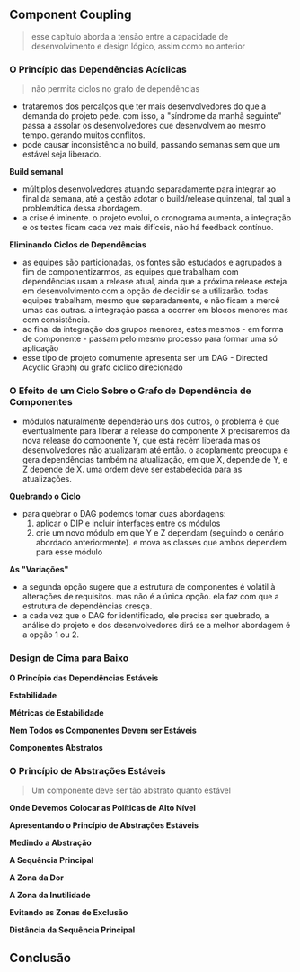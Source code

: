 ## Component Coupling
> esse capítulo aborda a tensão entre a capacidade de desenvolvimento e design
lógico, assim como no anterior

### O Princípio das Dependências Acíclicas
> não permita ciclos no grafo de dependências
  - trataremos dos percalços que ter mais desenvolvedores do que a demanda do
  projeto pede. com isso, a "síndrome da manhã seguinte" passa a assolar os
  desenvolvedores que desenvolvem ao mesmo tempo. gerando muitos conflitos.
  - pode causar inconsistência no build, passando semanas sem que um estável
  seja liberado.

**Build semanal**
  - múltiplos desenvolvedores atuando separadamente para integrar ao final da
  semana, até a gestão adotar o build/release quinzenal, tal qual a problemática
  dessa abordagem.
  - a crise é iminente. o projeto evolui, o cronograma aumenta, a integração e
  os testes ficam cada vez mais difíceis, não há feedback contínuo.

**Eliminando Ciclos de Dependências**
  - as equipes são particionadas, os fontes são estudados e agrupados a fim de
  componentizarmos, as equipes que trabalham com dependências usam a release
  atual, ainda que a próxima release esteja em desenvolvimento com a opção de
  decidir se a utilizarão. todas equipes trabalham, mesmo que separadamente, e
  não ficam a mercê umas das outras. a integração passa a ocorrer em blocos
  menores mas com consistência.
  - ao final da integração dos grupos menores, estes mesmos - em forma de
  componente - passam pelo mesmo processo para formar uma só aplicação
  - esse tipo de projeto comumente apresenta ser um DAG - Directed Acyclic
  Graph) ou grafo cíclico direcionado

### O Efeito de um Ciclo Sobre o Grafo de Dependência de Componentes
  - módulos naturalmente dependerão uns dos outros, o problema é que
  eventualmente para liberar a release do componente X precisaremos da nova
  release do componente Y, que está recém liberada mas os desenvolvedores
  não atualizaram até então. o acoplamento preocupa e gera dependências também
  na atualização, em que X, depende de Y, e Z depende de X. uma ordem deve ser
  estabelecida para as atualizações.

**Quebrando o Ciclo**
  - para quebrar o DAG podemos tomar duas abordagens:
    1. aplicar o DIP e incluir interfaces entre os módulos
    2. crie um novo módulo em que Y e Z dependam (seguindo o cenário abordado
       anteriormente). e mova as classes que ambos dependem para esse módulo

**As "Variações"**
  - a segunda opção sugere que a estrutura de componentes é volátil à alterações
  de requisitos. mas não é a única opção. ela faz com que a estrutura de
  dependências cresça.
  - a cada vez que o DAG for identificado, ele precisa ser quebrado, a análise
  do projeto e dos desenvolvedores dirá se a melhor abordagem é a opção 1 ou 2.

### Design de Cima para Baixo

**O Princípio das Dependências Estáveis**

**Estabilidade**

**Métricas de Estabilidade**

**Nem Todos os Componentes Devem ser Estáveis**

**Componentes Abstratos**

### O Princípio de Abstrações Estáveis
> Um componente deve ser tão abstrato quanto estável

**Onde Devemos Colocar as Políticas de Alto Nível**

**Apresentando o Princípio de Abstrações Estáveis**

**Medindo a Abstração**

**A Sequência Principal**

**A Zona da Dor**

**A Zona da Inutilidade**

**Evitando  as Zonas de Exclusão**

**Distância da Sequência Principal**

## Conclusão

